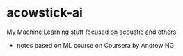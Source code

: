 # acowstick-ai
My Machine Learning stuff focused on acoustic and others

- notes based on ML course on Coursera by Andrew NG


